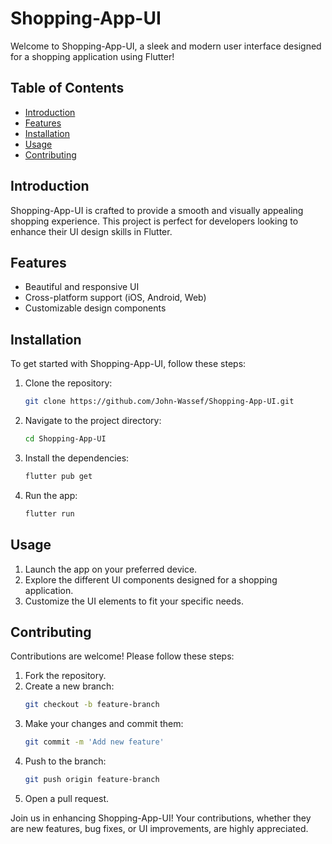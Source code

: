 # Shopping-App-UI

Welcome to Shopping-App-UI, a sleek and modern user interface designed for a shopping application using Flutter!

## Table of Contents

- [Introduction](#introduction)
- [Features](#features)
- [Installation](#installation)
- [Usage](#usage)
- [Contributing](#contributing)

## Introduction

Shopping-App-UI is crafted to provide a smooth and visually appealing shopping experience. This project is perfect for developers looking to enhance their UI design skills in Flutter.

## Features

- Beautiful and responsive UI
- Cross-platform support (iOS, Android, Web)
- Customizable design components

## Installation

To get started with Shopping-App-UI, follow these steps:

1. Clone the repository:
    ```sh
    git clone https://github.com/John-Wassef/Shopping-App-UI.git
    ```
2. Navigate to the project directory:
    ```sh
    cd Shopping-App-UI
    ```
3. Install the dependencies:
    ```sh
    flutter pub get
    ```
4. Run the app:
    ```sh
    flutter run
    ```

## Usage

1. Launch the app on your preferred device.
2. Explore the different UI components designed for a shopping application.
3. Customize the UI elements to fit your specific needs.

## Contributing

Contributions are welcome! Please follow these steps:

1. Fork the repository.
2. Create a new branch:
    ```sh
    git checkout -b feature-branch
    ```
3. Make your changes and commit them:
    ```sh
    git commit -m 'Add new feature'
    ```
4. Push to the branch:
    ```sh
    git push origin feature-branch
    ```
5. Open a pull request.

Join us in enhancing Shopping-App-UI! Your contributions, whether they are new features, bug fixes, or UI improvements, are highly appreciated.
